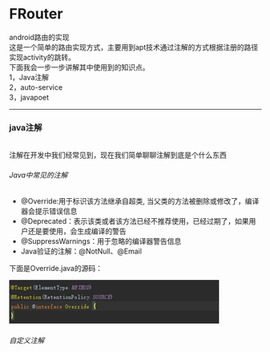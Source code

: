 # FRouter
android路由的实现<br>
这是一个简单的路由实现方式，主要用到apt技术通过注解的方式根据注册的路径实现activity的跳转。<br>
下面我会一步一步讲解其中使用到的知识点。<br>
1，Java注解<br>
2，auto-service<br>
3，javapoet<br>

*****************************

### java注解
<br>
注解在开发中我们经常见到，现在我们简单聊聊注解到底是个什么东西<br>

###### Java中常见的注解
  * @Override:用于标识该方法继承自超类, 当父类的方法被删除或修改了，编译器会提示错误信息
  * @Deprecated：表示该类或者该方法已经不推荐使用，已经过期了，如果用户还是要使用，会生成编译的警告
  * @SuppressWarnings：用于忽略的编译器警告信息
  * Java验证的注解：@NotNull、@Email
  
 下面是Override.java的源码：
  
  
  ![baidu](https://github.com/funaifu/FRouter/blob/master/imge/override.jpg)
 
 ###### 自定义注解
  
